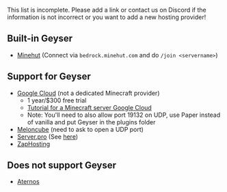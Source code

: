 This list is incomplete. Please add a link or contact us on Discord if the information is not incorrect or you want to add a new hosting provider!

## Built-in Geyser
* [Minehut](https://minehut.com/) (Connect via `bedrock.minehut.com` and do `/join <servername>`)

## Support for Geyser
* [Google Cloud](https://cloud.google.com/) (not a dedicated Minecraft provider)
  - 1 year/$300 free trial
  - [Tutorial for a Minecraft server Google Cloud](https://cloud.google.com/solutions/gaming/minecraft-server)
  - Note: You'll need to also allow port 19132 on UDP, use Paper instead of vanilla and put Geyser in the plugins folder
* [Meloncube](https://www.meloncube.net/) (need to ask to open a UDP port)
* [Server.pro](https://server.pro) (See [here](https://server.pro/support/faq/server-issues/where-do-i-find-extra-ports-on-my-server))
* [ZapHosting](https://zap-hosting.com/en/)

## Does not support Geyser
* [Aternos](https://aternos.org/)